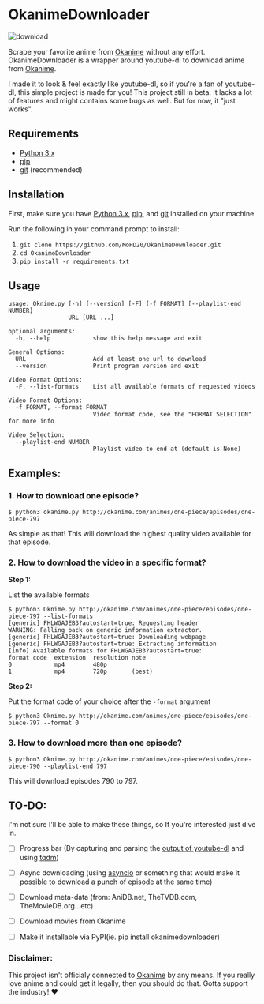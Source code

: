 # OkanimeDownloader

![download](https://user-images.githubusercontent.com/12420351/28639919-96da7642-7252-11e7-90e5-9a52fbb10c82.png)


Scrape your favorite anime from [Okanime](http://okanime.com/) without any effort. OkanimeDownloader is a wrapper around youtube-dl to download anime from [Okanime](http://okanime.com/).

I made it to look & feel exactly like youtube-dl, so if you're a fan of youtube-dl, this simple project is made for you! This project still in beta. It lacks a lot of features and might contains some bugs as well. But for now, it "just works".

## Requirements
* [Python 3.x](https://www.python.org/downloads/)
* [pip](https://pip.pypa.io/en/stable/installing/)
* [git](https://git-scm.com/book/en/v2/Getting-Started-Installing-Git) (recommended) 

## Installation
First, make sure you have [Python 3.x](https://www.python.org/downloads/), [pip](https://pip.pypa.io/en/stable/installing/), and [git](https://git-scm.com/book/en/v2/Getting-Started-Installing-Git) installed on your machine.

Run the following in your command prompt to install:
1. `git clone https://github.com/MoHD20/OkanimeDownloader.git`
2. `cd OkanimeDownloader` 
3. `pip install -r requirements.txt`

## Usage
```
usage: Oknime.py [-h] [--version] [-F] [-f FORMAT] [--playlist-end NUMBER]
                 URL [URL ...]

optional arguments:
  -h, --help            show this help message and exit

General Options:
  URL                   Add at least one url to download
  --version             Print program version and exit

Video Format Options:
  -F, --list-formats    List all available formats of requested videos

Video Format Options:
  -f FORMAT, --format FORMAT
                        Video format code, see the "FORMAT SELECTION" for more info

Video Selection:
  --playlist-end NUMBER
                        Playlist video to end at (default is None)

```

## Examples:

### 1. How to download one episode?

```
$ python3 okanime.py http://okanime.com/animes/one-piece/episodes/one-piece-797
```

As simple as that! This will download the highest quality video available for that episode.

### 2. How to download the video in a specific format?

**Step 1:**

List the available formats

```
$ python3 Oknime.py http://okanime.com/animes/one-piece/episodes/one-piece-797 --list-formats
[generic] FHLWGAJEB3?autostart=true: Requesting header
WARNING: Falling back on generic information extractor.
[generic] FHLWGAJEB3?autostart=true: Downloading webpage
[generic] FHLWGAJEB3?autostart=true: Extracting information
[info] Available formats for FHLWGAJEB3?autostart=true:
format code  extension  resolution note
0            mp4        480p       
1            mp4        720p       (best)
```

**Step 2:**

Put the format code of your choice after the `-format` argument

`$ python3 Oknime.py http://okanime.com/animes/one-piece/episodes/one-piece-797 --format 0`

### 3. How to download more than one episode?

`$ python3 Oknime.py http://okanime.com/animes/one-piece/episodes/one-piece-790 --playlist-end 797`

This will download episodes 790 to 797.

## TO-DO:

I'm not sure I'll be able to make these things, so If you're interested just dive in.

- [ ] Progress bar (By capturing and parsing the [output of youtube-dl](https://github.com/rg3/youtube-dl#embedding-youtube-dl) and using [tqdm](https://github.com/tqdm/tqdm))

- [ ] Async downloading (using [asyncio](https://docs.python.org/3/library/asyncio.html) or something that would make it possible to download a punch of episode at the same time)

- [ ] Download meta-data (from: AniDB.net, TheTVDB.com, TheMovieDB.org...etc)
- [ ] Download movies from Okanime
- [ ] Make it installable via PyPI(ie. pip install okanimedownloader)

### Disclaimer: 

This project isn't officialy connected to [Okanime](http://okanime.com/) by any means. If you really love anime and could get it legally, then you should do that. Gotta support the industry! :heart:
